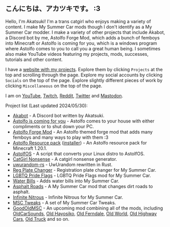 ## こんにちは、アカツキです。 :3

Hello, I'm Akatsuki! I'm a trans catgirl who enjoys making a variety of content. I make My Summer Car mods though I don't identify as a My Summer Car modder. I make a variety of other projects that include Akabot, a Discord bot by me, Astolfo Forge Mod, which adds a bunch of femboys into Minecraft or Astolfo is coming for you, which is a windows program where Astolfo comes to you to call you a great human being. I sometimes also make YouTube videos featuring my projects, mods, successes, tutorials and other content.

I have a [website with my projects](https://akatsuki.nekoweb.org/). Explore them by clicking `Projects` at the top and scrolling through the page. Explore my social accounts by clicking `Socials` on the top of the page. Explore slightly different pieces of work by clicking `Miscellaneous` on the top of the page.

I am on [YouTube](https://youtube.com/@Akatsuki2555), [Twitch](https://twitch.tv/Akatsuki2555), [Reddit](https://reddit.com/u/Akatsuki_2555), [Twitter](https://twitter.com/@Akatsuki2555) and [Mastodon](https://mastodon.catgirl.cloud/deck/@Akatsuki).

Project list (Last updated 2024/05/30):

- [Akabot](https://akatsuki.nekoweb.org/project/akabot) - A Discord bot written by Akatsuki.
- [Astolfo is coming for you](https://github.com/Akatsuki2555/AstolfoIsComingForYou/releases) - Astolfo comes to your house with either compliments or to shut down your PC.
- [Astolfo Forge Mod](https://github.com/Akatsuki2555/AstolfoForge/releases) - An Astolfo themed forge mod that adds many femboys and many ways to play with them :3
- [Astolfo Resource pack](https://github.com/Akatsuki2555/AstolfoResourcePack) ([installer](https://github.com/Akatsuki2555/AstolfoResourcePackInstaller/releases/)) - An Astolfo resource pack for Minecraft 1.20.1.
- [AstolfOS](https://github.com/Akatsuki2555/AstolfOS/wiki/) - A script that converts your Linux distro to AstolfOS.
- [CatGirl Nonsense](https://akatsuki.nekoweb.org/project/catgirlnonsense/) - A catgirl nonsense generator.
- [uwurandom-rs](https://github.com/Akatsuki2555/uwurandom-rs/) - UwUrandom rewritten in Rust.
- [Reg Plate Changer](https://akatsuki.nekoweb.org/project/regplatechanger) - Registration plate changer for My Summer Car.
- [LGBTQ Pride Flags](https://akatsuki.nekoweb.org/project/msclgbtprideflags) - LGBTQ Pride Flags mod for My Summer Car.
- [Water Bills](https://akatsuki.nekoweb.org/project/waterbills) - Adds water bills into My Summer Car.
- [Asphalt Roads](https://www.akatsuki.nekoweb.org/project/asphaltroads) - A My Summer Car mod that changes dirt roads to asphalt.
- [Infinite Nitrous](https://akatsuki.nekoweb.org/project/infinitenitrous) - Infinite Nitrous for My Summer Car.
- [MSC Tweaks](https://www.akatsuki.nekoweb.org/project/msctweaks) - A set of My Summer Car Tweaks.
- [GoodOldMSC](https://akatsuki.nekoweb.org/project/goodoldmsc) - An upcoming mod combining all of the mods, including [OldCarSounds](https://akatsuki.nekoweb.org/project/oldcarsounds), [Old Hayosiko](https://akatsuki.nekoweb.org/project/oldhayosiko), [Old Ferndale](https://akatsuki.nekoweb.org/project/oldferndale), [Old World](https://akatsuki.nekoweb.org/project/oldworld), [Old Highway Cars](https://akatsuki.nekoweb.org/project/oldhighwaycars), [Old Truck](https://akatsuki.nekoweb.org/project/oldtrucksounds) and so on.
